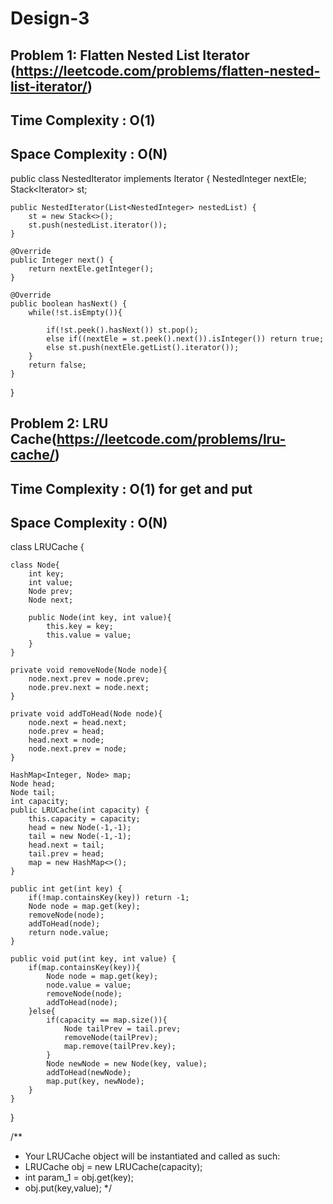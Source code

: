 # Design-3

## Problem 1: Flatten Nested List Iterator (https://leetcode.com/problems/flatten-nested-list-iterator/)

## Time Complexity : O(1)
## Space Complexity : O(N)

public class NestedIterator implements Iterator<Integer> {
    NestedInteger nextEle; 
    Stack<Iterator<NestedInteger>> st;

    public NestedIterator(List<NestedInteger> nestedList) {
        st = new Stack<>(); 
        st.push(nestedList.iterator()); 
    }

    @Override
    public Integer next() {
        return nextEle.getInteger(); 
    }

    @Override
    public boolean hasNext() {
        while(!st.isEmpty()){
            
            if(!st.peek().hasNext()) st.pop(); 
            else if((nextEle = st.peek().next()).isInteger()) return true;
            else st.push(nextEle.getList().iterator());
        }
        return false;
    }
}


## Problem 2: LRU Cache(https://leetcode.com/problems/lru-cache/)

## Time Complexity : O(1) for get and put 
## Space Complexity : O(N)

class LRUCache {
    
    class Node{
        int key;
        int value; 
        Node prev;
        Node next; 
        
        public Node(int key, int value){
            this.key = key;
            this.value = value; 
        }  
    }
    
    private void removeNode(Node node){
        node.next.prev = node.prev; 
        node.prev.next = node.next; 
    }
    
    private void addToHead(Node node){
        node.next = head.next; 
        node.prev = head; 
        head.next = node; 
        node.next.prev = node; 
    }

    HashMap<Integer, Node> map; 
    Node head; 
    Node tail; 
    int capacity;
    public LRUCache(int capacity) {
        this.capacity = capacity; 
        head = new Node(-1,-1);
        tail = new Node(-1,-1); 
        head.next = tail; 
        tail.prev = head;
        map = new HashMap<>(); 
    }
    
    public int get(int key) {
        if(!map.containsKey(key)) return -1; 
        Node node = map.get(key); 
        removeNode(node);
        addToHead(node); 
        return node.value; 
    }
    
    public void put(int key, int value) {
        if(map.containsKey(key)){
            Node node = map.get(key); 
            node.value = value; 
            removeNode(node);
            addToHead(node);
        }else{
            if(capacity == map.size()){
                Node tailPrev = tail.prev; 
                removeNode(tailPrev);
                map.remove(tailPrev.key);
            }
            Node newNode = new Node(key, value);
            addToHead(newNode);
            map.put(key, newNode);
        }
    }
}

/**
 * Your LRUCache object will be instantiated and called as such:
 * LRUCache obj = new LRUCache(capacity);
 * int param_1 = obj.get(key);
 * obj.put(key,value);
 */
